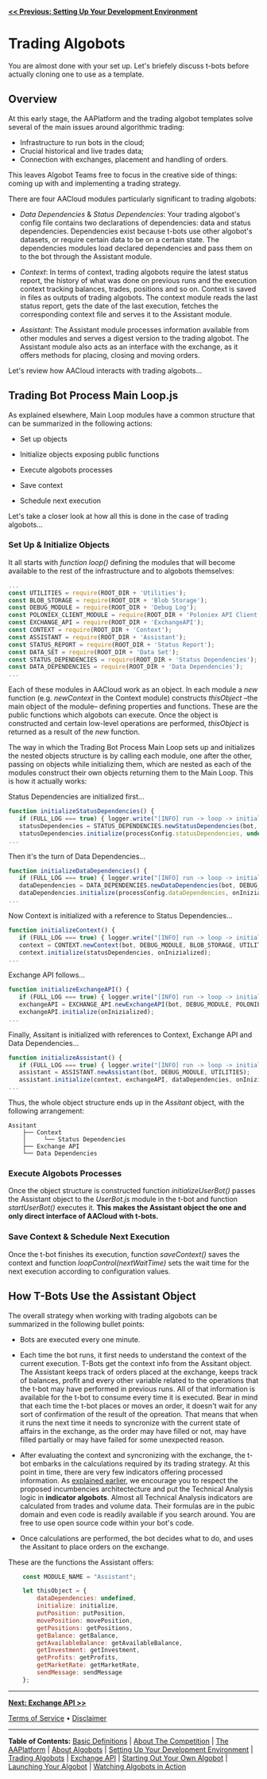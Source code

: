 **[<< Previous: Setting Up Your Development Environment](./0-Setup.md)**



# Trading Algobots

You are almost done with your set up. Let's briefely discuss t-bots before actually cloning one to use as a template.

## Overview

At this early stage, the AAPlatform and the trading algobot templates solve several of the main issues around algorithmic trading:

* Infrastructure to run bots in the cloud;
* Crucial historical and live trades data;
* Connection with exchanges, placement and handling of orders.

This leaves Algobot Teams free to focus in the creative side of things: coming up with and implementing a trading strategy.

There are four AACloud modules particularly significant to trading algobots:

* _Data Dependencies_ & _Status Dependencies_: Your trading algobot's config file contains two declarations of dependencies: data and status dependencies. Dependencies exist because t-bots use other algobot's datasets, or require certain data to be on a certain state. The dependencies modules load declared dependencies and pass them on to the bot through the Assistant module.

* _Context_: In terms of context, trading algobots require the latest status report, the history of what was done on previous runs and the execution context tracking balances, trades, positions and so on. Context is saved in files as outputs of trading algobots. The context module reads the last status report, gets the date of the last execution, fetches the corresponding context file and serves it to the Assistant module.

* _Assistant_: The Assistant module processes information available from other modules and serves a digest version to the trading algobot. The Assistant module also acts as an interface with the exchange, as it offers methods for placing, closing and moving orders.

Let's review how AACloud interacts with trading algobots...

## Trading Bot Process Main Loop.js

As explained elsewhere, Main Loop modules have a common structure that can be summarized in the following actions:

* Set up objects

* Initialize objects exposing public functions

* Execute algobots processes

* Save context

* Schedule next execution

Let's take a closer look at how all this is done in the case of trading algobots...

### Set Up & Initialize Objects

It all starts with _function loop()_ defining the modules that will become available to the rest of the infrastructure and to algobots themselves:

```JavaScript
...
const UTILITIES = require(ROOT_DIR + 'Utilities');
const BLOB_STORAGE = require(ROOT_DIR + 'Blob Storage');
const DEBUG_MODULE = require(ROOT_DIR + 'Debug Log');
const POLONIEX_CLIENT_MODULE = require(ROOT_DIR + 'Poloniex API Client');
const EXCHANGE_API = require(ROOT_DIR + 'ExchangeAPI');
const CONTEXT = require(ROOT_DIR + 'Context');
const ASSISTANT = require(ROOT_DIR + 'Assistant');
const STATUS_REPORT = require(ROOT_DIR + 'Status Report');
const DATA_SET = require(ROOT_DIR + 'Data Set');
const STATUS_DEPENDENCIES = require(ROOT_DIR + 'Status Dependencies');
const DATA_DEPENDENCIES = require(ROOT_DIR + 'Data Dependencies');
...
```

Each of these modules in AACloud work as an object. In each module a _new_ function (e.g. _newContext_ in the Context module) constructs _thisObject_ –the main object of the module– defining properties and functions. These are the public functions which algobots can execute. Once the object is constructed and certain low-level operations are performed, _thisObject_ is returned as a result of the _new_ function.

The way in which the Trading Bot Process Main Loop sets up and initializes the nested objects structure is by calling each module, one after the other, passing on objects while initializing them, which are nested as each of the modules construct their own objects returning them to the Main Loop.
This is how it actually works:

Status Dependencies are initialized first...

```JavaScript
function initializeStatusDependencies() {
   if (FULL_LOG === true) { logger.write("[INFO] run -> loop -> initializeStatusDependencies ->  Entering function."); }
   statusDependencies = STATUS_DEPENDENCIES.newStatusDependencies(bot, DEBUG_MODULE, STATUS_REPORT, BLOB_STORAGE, UTILITIES);
   statusDependencies.initialize(processConfig.statusDependencies, undefined, undefined, onInizialized);
...
```

Then it's the turn of Data Dependencies...

```JavaScript
function initializeDataDependencies() {
   if (FULL_LOG === true) { logger.write("[INFO] run -> loop -> initializeDataDependencies ->  Entering function."); }
   dataDependencies = DATA_DEPENDENCIES.newDataDependencies(bot, DEBUG_MODULE, DATA_SET, BLOB_STORAGE, UTILITIES);
   dataDependencies.initialize(processConfig.dataDependencies, onInizialized);
...
```

Now Context is initialized with a reference to Status Dependencies...

```JavaScript
function initializeContext() {
   if (FULL_LOG === true) { logger.write("[INFO] run -> loop -> initializeContext ->  Entering function."); }
   context = CONTEXT.newContext(bot, DEBUG_MODULE, BLOB_STORAGE, UTILITIES, STATUS_REPORT);
   context.initialize(statusDependencies, onInizialized);
...
```
Exchange API follows...

```JavaScript
function initializeExchangeAPI() {
   if (FULL_LOG === true) { logger.write("[INFO] run -> loop -> initializeExchangeAPI ->  Entering function."); }
   exchangeAPI = EXCHANGE_API.newExchangeAPI(bot, DEBUG_MODULE, POLONIEX_CLIENT_MODULE);
   exchangeAPI.initialize(onInizialized);
...
```

Finally, Assitant is initialized with references to Context, Exchange API and Data Dependencies...

```JavaScript
function initializeAssistant() {
   if (FULL_LOG === true) { logger.write("[INFO] run -> loop -> initializeAssistant ->  Entering function."); }
   assistant = ASSISTANT.newAssistant(bot, DEBUG_MODULE, UTILITIES);
   assistant.initialize(context, exchangeAPI, dataDependencies, onInizialized);
...
```

Thus, the whole object structure ends up in the _Assitant_ object, with the following arrangement:

```
Assitant
    ├── Context
    │	  └── Status Dependencies
    ├── Exchange API
    └── Data Dependencies
```

### Execute Algobots Processes

Once the object structure is constructed function _initializeUserBot()_ passes the Assistant object to the _UserBot.js_ module in the t-bot and function _startUserBot()_ executes it. **This makes the Assistant object the one and only direct interface of AACloud with t-bots.**

### Save Context & Schedule Next Execution

Once the t-bot finishes its execution, function _saveContext()_ saves the context and function _loopControl(nextWaitTime)_ sets the wait time for the next execution according to configuration values.

## How T-Bots Use the Assistant Object

The overall strategy when working with trading algobots can be summarized in the following bullet points:

* Bots are executed every one minute.

* Each time the bot runs, it first needs to understand the context of the current execution. T-Bots get the context info from the Assitant object. The Assistant keeps track of orders placed at the exchange, keeps track of balances, profit and every other variable related to the operations that the t-bot may have performed in previous runs. All of that information is available for the t-bot to consume every time it is executed. Bear in mind that each time the t-bot places or moves an order, it doesn't wait for any sort of confirmation of the result of the opreation. That means that when it runs the next time it needs to syncronize with the current state of affairs in the exchange, as the order may have filled or not, may have filled partially or may have failed for some unexpected reason.

* After evaluating the context and syncronizing with the exchange, the t-bot embarks in the calculations required by its trading strategy. At this point in time, there are very few indicators offering processed information. As [explained earlier](../Algobots.md#indicator-algobots-aka-i-bots), we encourage you to respect the proposed incumbencies architectecture and put the Technical Analysis logic in **indicator algobots**. Almost all Technical Analysis indicators are calculated from trades and volume data. Their formulas are in the pubic domain and even code is readily available if you search around. You are free to use open source code within your bot's code.

* Once calculations are performed, the bot decides what to do, and uses the Assitant to place orders on the exchange.

These are the functions the Assistant offers:

```JavaScript
    const MODULE_NAME = "Assistant";

    let thisObject = {
        dataDependencies: undefined,
        initialize: initialize,
        putPosition: putPosition,
        movePosition: movePosition,
        getPositions: getPositions,
        getBalance: getBalance,
        getAvailableBalance: getAvailableBalance,
        getInvestment: getInvestment,
        getProfits: getProfits,
        getMarketRate: getMarketRate,
        sendMessage: sendMessage
    };
```

<hr />

**[Next: Exchange API >>](./1b-Exchange-API.md)**

[Terms of Service](../Terms.md)  &bull;  [Disclaimer](../Disclaimer.md)

<hr />

**Table of Contents:** [Basic Definitions](../README.md/#basic-definitions) | [About The Competition](../TheCompetition.md) | [The AAPlatform](../AAPlatform.md) | [About Algobots](../Algobots.md) | [Setting Up Your Development Environment](./0-Setup.md) | [Trading Algobots](./1-TradingAlgobots.md) | [Exchange API](./1b-Exchange-API.md) | [Starting Out Your Own Algobot](./2-YourOwnAlgobot.md) | [Launching Your Algobot](./3-LaunchingYourAlgobot.md) | [Watching Algobots in Action](../Algobots-in-action.md) 
